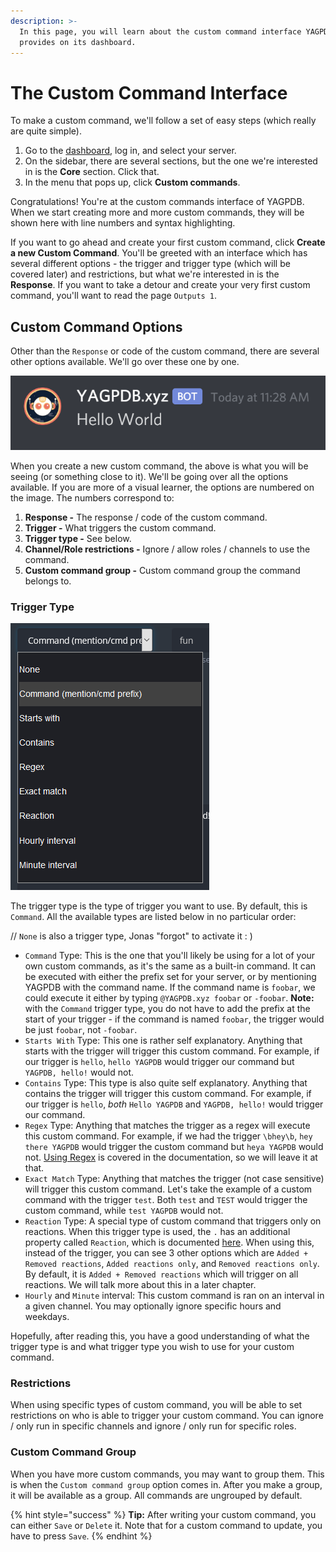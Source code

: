 ```yaml
---
description: >-
  In this page, you will learn about the custom command interface YAGPDB
  provides on its dashboard.
---
```


# The Custom Command Interface



To make a custom command, we'll follow a set of easy steps \(which really are quite simple\).

1. Go to the [dashboard](https://yagpdb.xyz/manage), log in, and select your server.
2. On the sidebar, there are several sections, but the one we're interested in is the **Core** section. Click that.
3. In the menu that pops up, click **Custom commands**.

Congratulations! You're at the custom commands interface of YAGPDB. When we start creating more and more custom commands, they will be shown here with line numbers and syntax highlighting.

If you want to go ahead and create your first custom command, click **Create a new Custom Command**. You'll be greeted with an interface which has several different options - the trigger and trigger type \(which will be covered later\) and restrictions, but what we're interested in is the **Response**. If you want to take a detour and create your very first custom command, you'll want to read the page `Outputs 1`.

## Custom Command Options

Other than the `Response` or code of the custom command, there are several other options available. We'll go over these one by one.

![](.gitbook/assets/image%20%2816%29.png)

When you create a new custom command, the above is what you will be seeing \(or something close to it\). We'll be going over all the options available. If you are more of a visual learner, the options are numbered on the image. The numbers correspond to:

1. **Response -** The response / code of the custom command.
2. **Trigger -** What triggers the custom command.
3. **Trigger type -** See below.
4. **Channel/Role restrictions -** Ignore / allow roles / channels to use the command.
5. **Custom command group -** Custom command group the command belongs to.

### Trigger Type

![](.gitbook/assets/image-1.png)

The trigger type is the type of trigger you want to use. By default, this is `Command`. All the available types are listed below in no particular order:

// `None` is also a trigger type, Jonas "forgot" to activate it : \)

* `Command` Type: This is the one that you'll likely be using for a lot of your own custom commands, as it's the same as a built-in command. It can be executed with either the prefix set for your server, or by mentioning YAGPDB with the command name. If the command name is `foobar`, we could execute it either by typing `@YAGPDB.xyz foobar` or `-foobar`. **Note:** with the `Command` trigger type, you do not have to add the prefix at the start of your trigger - if the command is named `foobar`, the trigger would be just `foobar`, not `-foobar`. 
* `Starts With` Type: This one is rather self explanatory. Anything that starts with the trigger will trigger this custom command. For example, if our trigger is `hello`, `hello YAGPDB` would trigger our command but `YAGPDB, hello!` would not. 
* `Contains` Type: This type is also quite self explanatory. Anything that contains the trigger will trigger this custom command. For example, if our trigger is `hello`, _both_ `Hello YAGPDB` and `YAGPDB, hello!` would trigger our command. 
* `Regex` Type: Anything that matches the trigger as a regex will execute this custom command. For example, if we had the trigger `\bhey\b`, `hey there YAGPDB` would trigger the custom command but `heya YAGPDB` would not. [Using Regex](https://docs.yagpdb.xyz/reference/regex) is covered in the documentation, so we will leave it at that. 
* `Exact Match` Type: Anything that matches the trigger \(not case sensitive\) will trigger this custom command. Let's take the example of a custom command with the trigger `test`. Both `test` and `TEST` would trigger the custom command, while `test YAGPDB` would not. 
* `Reaction` Type: A special type of custom command that triggers only on reactions. When this trigger type is used, the `.` has an additional property called `Reaction`, which is documented [here](https://docs.yagpdb.xyz/reference/templates#reaction). When using this, instead of the trigger, you can see 3 other options which are `Added + Removed reactions`, `Added reactions only`, and `Removed reactions only`. By default, it is `Added + Removed reactions` which will trigger on all reactions. We will talk more about this in a later chapter. 
* `Hourly` and `Minute` interval: This custom command is ran on an interval in a given channel. You may optionally ignore specific hours and weekdays.

Hopefully, after reading this, you have a good understanding of what the trigger type is and what trigger type you wish to use for your custom command.

### Restrictions

When using specific types of custom command, you will be able to set restrictions on who is able to trigger your custom command. You can ignore / only run in specific channels and ignore / only run for specific roles.

### Custom Command Group

When you have more custom commands, you may want to group them. This is when the `Custom command group` option comes in. After you make a group, it will be available as a group. All commands are ungrouped by default.

{% hint style="success" %}
**Tip:** After writing your custom command, you can either `Save` or `Delete` it. Note that for a custom command to update, you have to press `Save`.
{% endhint %}

